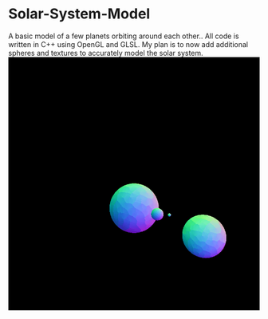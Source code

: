 # Solar-System-Model
A basic model of a few planets orbiting around each other.. All code is written in C++ using OpenGL and GLSL. My plan is to now add additional spheres and textures to accurately model the solar system.
![](SolarSystem2.gif)
